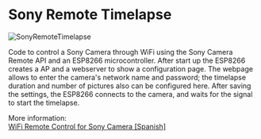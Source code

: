 # Sony Remote Timelapse

![SonyRemoteTimelapse](https://i1.wp.com/palmacas.com/wp-content/uploads/post10_1.jpg?resize=1536%2C1152&ssl=1)

Code to control a Sony Camera through WiFi using the Sony Camera Remote API and an ESP8266 microcontroller. After start up the ESP8266 creates a AP and a webserver to show a configuration page. The webpage allows to enter the camera's network name and password; the timelapse duration and number of pictures also can be configured here. After saving the settings, the ESP8266 connects to the camera, and waits for the signal to start the timelapse. 

More information:\
[WiFi Remote Control for Sony Camera [Spanish]](https://palmacas.com/camara-sony-esp8266/)
